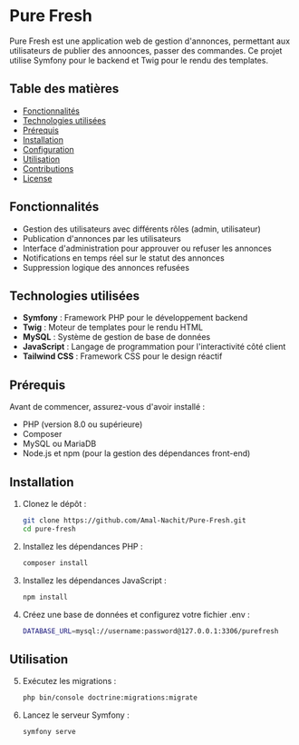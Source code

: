 # Pure Fresh

Pure Fresh est une application web de gestion d'annonces, permettant aux utilisateurs de publier des annoonces, passer des commandes. Ce projet utilise Symfony pour le backend et Twig pour le rendu des templates.

## Table des matières

- [Fonctionnalités](#fonctionnalités)
- [Technologies utilisées](#technologies-utilisées)
- [Prérequis](#prérequis)
- [Installation](#installation)
- [Configuration](#configuration)
- [Utilisation](#utilisation)
- [Contributions](#contributions)
- [License](#license)

## Fonctionnalités

- Gestion des utilisateurs avec différents rôles (admin, utilisateur)
- Publication d'annonces par les utilisateurs
- Interface d'administration pour approuver ou refuser les annonces
- Notifications en temps réel sur le statut des annonces
- Suppression logique des annonces refusées

## Technologies utilisées

- **Symfony** : Framework PHP pour le développement backend
- **Twig** : Moteur de templates pour le rendu HTML
- **MySQL** : Système de gestion de base de données
- **JavaScript** : Langage de programmation pour l'interactivité côté client
- **Tailwind CSS** : Framework CSS pour le design réactif

## Prérequis

Avant de commencer, assurez-vous d'avoir installé :

- PHP (version 8.0 ou supérieure)
- Composer
- MySQL ou MariaDB
- Node.js et npm (pour la gestion des dépendances front-end)

## Installation

1. Clonez le dépôt :
   ```bash
   git clone https://github.com/Amal-Nachit/Pure-Fresh.git
   cd pure-fresh
   ```

2. Installez les dépendances PHP :
   ```bash
   composer install
   ```
   
3. Installez les dépendances JavaScript :
   ```bash
   npm install
   ```

4. Créez une base de données et configurez votre fichier .env :
   ```bash
   DATABASE_URL=mysql://username:password@127.0.0.1:3306/purefresh
   ```

## Utilisation

5. Exécutez les migrations :
   ```bash
   php bin/console doctrine:migrations:migrate
   ```

6. Lancez le serveur Symfony :
   ```bash
   symfony serve
   ```
